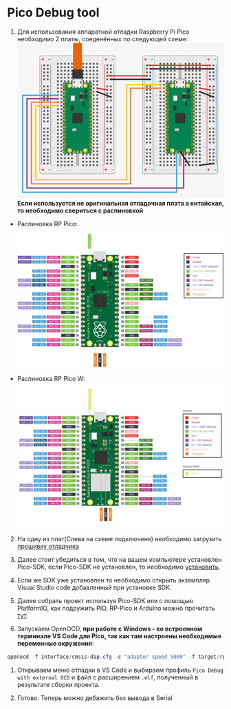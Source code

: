 # Pico Debug tool
1. Для использования аппаратной отладки Raspberry Pi Pico необходимо 2 платы, соеденённых по следующей схеме:
![схема родключения](./Pics/ConnectedPicos.png)
**Если используется не оригинальная отладочная плата а китайская, то необходимо свериться с распиновкой**

  - Распиновка RP Pico:
    ![Pico Pinout](./Pics/pico-pinout.svg)
  - Распиновка RP Pico W:
    ![Pico W Pinout](./Pics/picow-pinout.svg)

2. На одну из плат(Слева на схеме подключеня) необходимо загрузить [прошивку отладчика](https://github.com/raspberrypi/picoprobe/releases/latest/download/picoprobe.uf2)

3. Далее стоит убедиться в том, что на вашем компьютере установлен Pico-SDK, если Pico-SDK не установлен, то необходимо [установить](https://github.com/raspberrypi/pico-setup-windows/releases/latest/download/pico-setup-windows-x64-standalone.exe).

4. Если же SDK уже установлен то необходимо открыть экземпляр Visual Studio code добавленный при установке SDK.

5. Далее собрать проект используя Pico-SDK или с помощью PlatformIO, как подружить PIO, RP-Pico и Arduino можно прочитать [тут](https://github.com/stafe-box/PlatformIO-Pico-Guide).

6. Запускаем OpenOCD, **при работе с Windows - во встроенном терминале VS Code для Pico, так как там настроены необходимые переменные окружения**:
```powershell
openocd -f interface/cmsis-dap.cfg -c "adapter speed 5000" -f target/rp2040.cfg -s tcl
```
1. Открываем меню отладки в VS Code и выбираем профиль `Pico Debug with external OCD` и файл с расширением `.elf`, полученный в результате сборки проекта.

2. Готово. Теперь можно дебажить без вывода в Serial